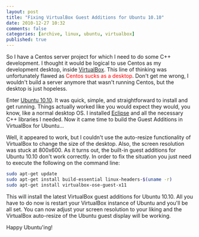 ```yaml
---
layout: post
title: "Fixing VirtualBox Guest Additions for Ubuntu 10.10"
date: 2010-12-27 10:32
comments: false
categories: [archive, linux, ubuntu, virtualbox]
published: true
---
```


So I have a Centos server project for which I need to do some C++ development.  I thought it would be logical to use Centos as my development desktop, inside <a href="http://www.virtualbox.org/">VirtualBox</a>.  This line of thinking was unfortunately flawed as <span style="color: #ff0000;">Centos sucks as a desktop</span>.  Don't get me wrong, I wouldn't build a server anymore that wasn't running Centos, but the desktop is just hopeless.

Enter <a href="http://www.ubuntu.com/">Ubuntu 10.10</a>.  It was quick, simple, and straightforward to install and get running.  Things actually worked like you would expect they would, you know, like a normal desktop OS.  I installed <a href="http://www.eclipse.org/">Eclipse</a> and all the necessary C++ libraries I needed.  Now it came time to build the Guest Additions in VirtualBox for Ubuntu...

Well, it appeared to work, but I couldn't use the auto-resize functionality of VirtualBox to change the size of the desktop.  Also, the screen resolution was stuck at 800x600.  As it turns out, the built-in guest additions for Ubuntu 10.10 don't work correctly.  In order to fix the situation you just need to execute the following on the command line:

``` bash
sudo apt-get update
sudo apt-get install build-essential linux-headers-$(uname -r)
sudo apt-get install virtualbox-ose-guest-x11
```

This will install the latest VirtualBox guest additions for Ubuntu 10.10.  All you have to do now is restart your VirtualBox instance of Ubuntu and you'll be all set.  You can now adjust your screen resolution to your liking and the VirtualBox auto-resize of the Ubuntu guest display will be working.

Happy Ubuntu'ing!